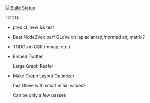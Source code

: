[![Build Status](https://travis-ci.com/VHRanger/CSRGraph.svg?branch=master)](https://travis-ci.com/VHRanger/CSRGraph)


TODO:

- predict_new && test

- Beat Node2Vec perf
     GLoVe on laplacian/adj/normed adj matrix? 

- TODOs in CSR (mmap, etc.) 

- Embed Twitter
     
     Large Graph Reafer

- Make Graph Layout Optimizer 

    fast Glove with smart initial values? 
    
    Can be only a few passes 
